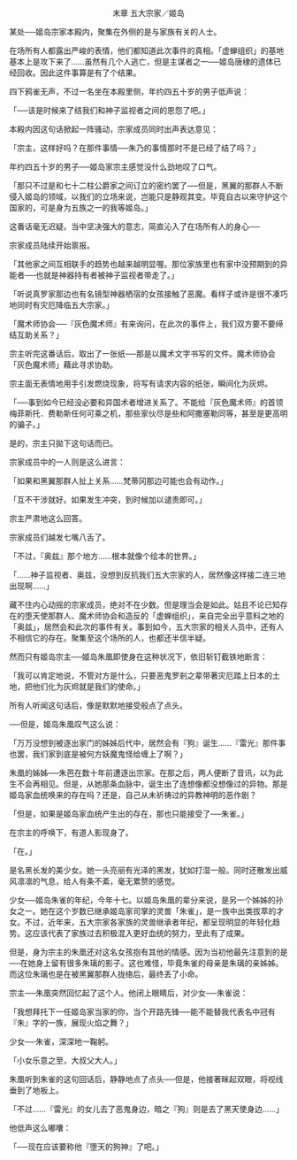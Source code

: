 <p align="center">末章 五大宗家／姬岛</p>

某处──姬岛宗家本殿内，聚集在外侧的是与家族有关的人士。

在场所有人都露出严峻的表情，他们都知道此次事件的真相。「虚蝉组织」的基地基本上是攻下来了……虽然有几个人逃亡，但是主谋者之一──姬岛唐棣的遗体已经回收。因此这件事算是有了个结果。

四下鸦雀无声，不过一名坐在本殿里侧，年约四五十岁的男子低声说：

「──该是时候来了结我们和神子监视者之间的恩怨了吧。」

本殿内因这句话掀起一阵骚动，宗家成员同时出声表达意见：

「宗主，这样好吗？在那件事情──朱乃的事情那时不是已经了结了吗？」

年约四五十岁的男子──姬岛家宗主感觉没什么劲地叹了口气。

「那只不过是和七十二柱公爵家之间订立的密约罢了──但是，黑翼的那群人不断侵入姬岛的领域，以我们的立场来说，岂能只是静观其变。毕竟自古以来守护这个国家的，可是身为五族之一的我等姬岛。」

这番话毫无迟疑。当中坚决强大的意志，简直沁入了在场所有人的身心──

宗家成员陆续开始禀报。

「其他家之间互相联手的趋势也越来越明显喔。那位家族里也有家中没预期到的异能者──也就是神器持有者被神子监视者带走了。」

「听说真罗家那边也有名镜型神器栖宿的女孩接触了恶魔。看样子或许是很不凑巧地同时有灾厄降临五大宗家。」

「魔术师协会──『灰色魔术师』有来询问，在此次的事件上，我们双方要不要缔结互助关系？」

宗主听完这番话后，取出了一张纸──那是以魔术文字书写的文件。魔术师协会「灰色魔术师」藉此寻求协助。

宗主面无表情地用手引发燃烧现象，将写有请求内容的纸张，瞬间化为灰烬。

「──事到如今已经没必要和异国术者增进关系了。不能给『灰色魔术师』的首领梅菲斯托．费勒斯任何可乘之机，那些家伙尽是些和阿撒塞勒同等，甚至是更高明的骗子。」

是的，宗主只拋下这句话而已。

宗家成员中的一人则是这么进言：

「如果和黑翼那群人扯上关系……梵蒂冈那边可能也会有动作。」

「互不干涉就好。如果发生冲突，到时候加以谴责即可。」

宗主严肃地这么回答。

宗家成员们越发七嘴八舌了。

「不过，『奥兹』那个地方……根本就像个绘本的世界。」

「……神子监视者、奥兹，没想到反抗我们五大宗家的人，居然像这样接二连三地出现啊……」

藏不住内心动摇的宗家成员，绝对不在少数。但是理当会是如此。姑且不论已知存在的堕天使那群人、魔术师协会和造反的「虚蝉组织」，来自完全出乎意料之地的「奥兹」，居然会和此次的事件有关。事到如今，五大宗家的相关人员中，还有人不相信它的存在。聚集至这个场所的人，也都还半信半疑。

然而只有姬岛宗主──姬岛朱凰即使身在这种状况下，依旧斩钉截铁地断言：

「我可以肯定地说，不管对方是什么，只要恶鬼罗剎之辈带著灾厄踏上日本的土地，把他们化为灰烬就是我们的使命。」

所有人听闻这句话后，像是默默地接受般点了点头。

──但是，姬岛朱凰叹气这么说：

「万万没想到被逐出家门的姊姊后代中，居然会有『狗』诞生……『雷光』那件事也罢，我们家到底是被何方妖魔鬼怪给缠上了啊？」

朱凰的姊姊──朱芭在数十年前遭逐出宗家。在那之后，两人便断了音讯，以为此生不会再相见。但是，从她那条血脉中，诞生出了连想像都没想像过的异物。那是姬岛家血统唤来的存在吗？还是，自己从未祈祷过的异教神明的恶作剧？

「但是，如果是姬岛家血统产生出的存在，那也只能接受了──朱雀。」

在宗主的呼唤下，有道人影现身了。

「在。」

是名黑长发的美少女。她一头亮丽有光泽的黑发，犹如打湿一般。同时还散发出威风凛凛的气息，给人有条不紊，毫无累赘的感觉。

少女──姬岛朱雀的年纪，今年十七。以姬岛朱凰的辈分来说，是另一个姊姊的孙女之一。她在这个岁数已继承姬岛家司掌的灵兽「朱雀」，是一族中出类拔萃的才女。不过，近年来，五大宗家各家族的灵兽继承者年纪，都呈现明显的年轻化趋势。这应该代表了家族过去积极混入更好血统的努力，至此有了成果。

但是，身为宗主的朱凰还对这名女孩抱有其他的情感。因为当初他最先注意到的是──在她身上留有很多朱璃的影子。这也难怪，毕竟朱雀的母亲是朱璃的亲姊姊。而这位朱璃也是在被黑翼那群人拢络后，最终丢了小命。

宗主──朱凰突然回忆起了这个人。他闭上眼睛后，对少女──朱雀说：

「我想拜托下一任姬岛家当家的你，当个开路先锋──能不能替我代表名中冠有『朱』字的一族，展现火焰之舞？」

少女──朱雀，深深地一鞠躬。

「小女乐意之至，大叔父大人。」

朱凰听到朱雀的这句回话后，静静地点了点头──但是，他接著眯起双眼，将视线垂到了地板上。

「不过……『雷光』的女儿去了恶鬼身边，暗之『狗』则是去了黑天使身边……」

他低声这么嘟囔：

「──现在应该要称他『堕天的狗神』了吧。」

